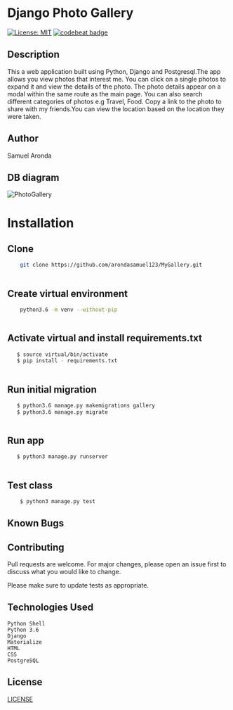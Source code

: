 # Django Photo Gallery
[![License: MIT](https://img.shields.io/badge/License-MIT-yellow.svg)](https://opensource.org/licenses/MIT)
[![codebeat badge](https://codebeat.co/badges/49929b2b-1e48-4901-8625-b1f59d4c16e9)](https://codebeat.co/projects/github-com-arondasamuel123-mygallery-master)

## Description
This a web application built using Python, Django and Postgresql.The app allows you view photos that interest me. You can click on a single photos to expand it and view the details of the photo. The photo details appear on a modal within the same route as the main page. You can also search different categories of photos e.g Travel, Food. Copy a link to the photo to share with my friends.You can view the location based on the location they were taken.


## Author

Samuel Aronda


## DB diagram
![PhotoGallery ](https://user-images.githubusercontent.com/31355212/75525228-867cca80-5a20-11ea-8ac9-2ddb03799afb.png)


# Installation

## Clone
    
```bash
    git clone https://github.com/arondasamuel123/MyGallery.git
    
```
##  Create virtual environment
```bash
    python3.6 -m venv --without-pip
    
```
## Activate virtual and install requirements.txt
```bash
   $ source virtual/bin/activate
   $ pip install - requirements.txt
    
```
## Run initial migration
```bash
   $ python3.6 manage.py makemigrations gallery
   $ python3.6 manage.py migrate
    
```


## Run app
```bash
   $ python3 manage.py runserver
    
```

## Test class

```bash
    $ python3 manage.py test
```
## Known Bugs


## Contributing

Pull requests are welcome. For major changes, please open an issue first to discuss what you would like to change.

Please make sure to update tests as appropriate.

## Technologies Used
    Python Shell
    Python 3.6
    Django
    Materialize
    HTML
    CSS
    PostgreSQL



## License
[LICENSE](LICENSE)




